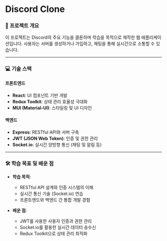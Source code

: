 # Discord Clone  

### 📜 **프로젝트 개요**  
이 프로젝트는 Discord의 주요 기능을 클론하며 학습을 목적으로 제작한 웹 애플리케이션입니다. 사용자는 서버를 생성하거나 가입하고, 채팅을 통해 실시간으로 소통할 수 있습니다.  

---

### 💻 **기술 스택**  
#### **프론트엔드**  
- **React**: UI 컴포넌트 기반 개발  
- **Redux Toolkit**: 상태 관리 효율성 극대화  
- **MUI (Material-UI)**: 스타일링 및 UI 디자인  

#### **백엔드**  
- **Express**: RESTful API와 서버 구축  
- **JWT (JSON Web Token)**: 인증 및 권한 관리  
- **Socket.io**: 실시간 양방향 통신 (채팅 및 알림 등)  

---

### 🛠️ **학습 목표 및 배운 점**  
- **학습 목적**:  
  - RESTful API 설계와 인증 시스템의 이해  
  - 실시간 통신 기술 (Socket.io) 연습  
  - 프론트엔드와 백엔드 간 통합 개발 경험  

- **배운 점**:  
  - JWT를 사용한 사용자 인증과 권한 관리  
  - Socket.io를 활용한 실시간 데이터 송수신  
  - Redux Toolkit으로 상태 관리 최적화  
